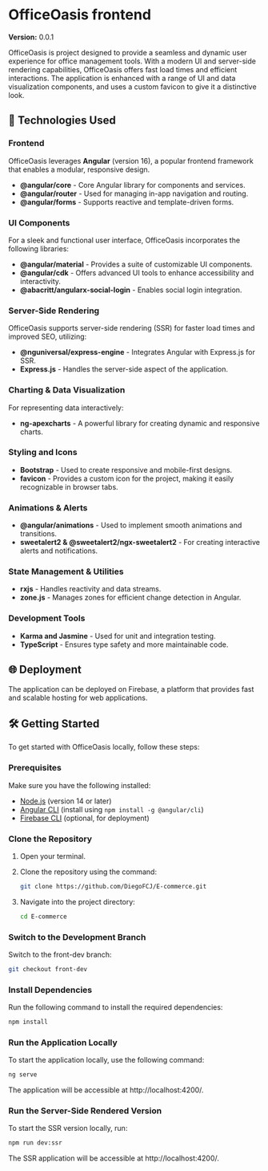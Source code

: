 # OfficeOasis frontend

**Version:** 0.0.1

OfficeOasis is project designed to provide a seamless and dynamic user experience for office management tools. With a modern UI and server-side rendering capabilities, OfficeOasis offers fast load times and efficient interactions. The application is enhanced with a range of UI and data visualization components, and uses a custom favicon to give it a distinctive look.

## 🚀 Technologies Used

### Frontend
OfficeOasis leverages **Angular** (version 16), a popular frontend framework that enables a modular, responsive design.

- **@angular/core** - Core Angular library for components and services.
- **@angular/router** - Used for managing in-app navigation and routing.
- **@angular/forms** - Supports reactive and template-driven forms.

### UI Components
For a sleek and functional user interface, OfficeOasis incorporates the following libraries:

- **@angular/material** - Provides a suite of customizable UI components.
- **@angular/cdk** - Offers advanced UI tools to enhance accessibility and interactivity.
- **@abacritt/angularx-social-login** - Enables social login integration.

### Server-Side Rendering
OfficeOasis supports server-side rendering (SSR) for faster load times and improved SEO, utilizing:

- **@nguniversal/express-engine** - Integrates Angular with Express.js for SSR.
- **Express.js** - Handles the server-side aspect of the application.

### Charting & Data Visualization
For representing data interactively:

- **ng-apexcharts** - A powerful library for creating dynamic and responsive charts.

### Styling and Icons
- **Bootstrap** - Used to create responsive and mobile-first designs.
- **favicon** - Provides a custom icon for the project, making it easily recognizable in browser tabs.

### Animations & Alerts
- **@angular/animations** - Used to implement smooth animations and transitions.
- **sweetalert2 & @sweetalert2/ngx-sweetalert2** - For creating interactive alerts and notifications.

### State Management & Utilities
- **rxjs** - Handles reactivity and data streams.
- **zone.js** - Manages zones for efficient change detection in Angular.

### Development Tools
- **Karma and Jasmine** - Used for unit and integration testing.
- **TypeScript** - Ensures type safety and more maintainable code.

## 🌐 Deployment

The application can be deployed on Firebase, a platform that provides fast and scalable hosting for web applications.

## 🛠️ Getting Started

To get started with OfficeOasis locally, follow these steps:

### Prerequisites

Make sure you have the following installed:

- [Node.js](https://nodejs.org/) (version 14 or later)
- [Angular CLI](https://angular.io/cli) (install using `npm install -g @angular/cli`)
- [Firebase CLI](https://firebase.google.com/docs/cli) (optional, for deployment)

### Clone the Repository

1. Open your terminal.
2. Clone the repository using the command:

   ```bash
   git clone https://github.com/DiegoFCJ/E-commerce.git
   ```

3. Navigate into the project directory:

   ```bash
   cd E-commerce
   ```
   
### Switch to the Development Branch

Switch to the front-dev branch:

   ```bash
   git checkout front-dev
   ```

### Install Dependencies
Run the following command to install the required dependencies:

   ```bash
   npm install
   ```
   
### Run the Application Locally
To start the application locally, use the following command:

   ```bash
   ng serve
   ```
   
The application will be accessible at http://localhost:4200/.

### Run the Server-Side Rendered Version
To start the SSR version locally, run:

   ```bash
   npm run dev:ssr
   ```
   
The SSR application will be accessible at http://localhost:4200/.
